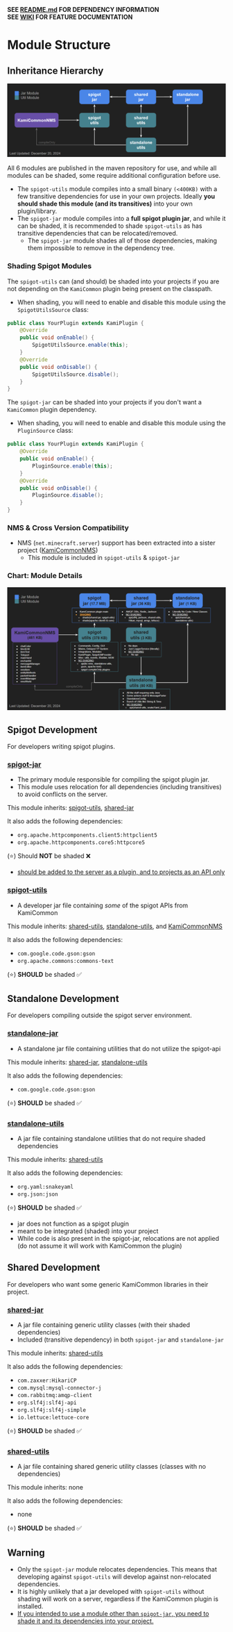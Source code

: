 &nbsp;

**SEE [README.md](./README.md) FOR DEPENDENCY INFORMATION**  
**SEE [WIKI](https://github.com/Jake-Moore/KamiCommon/wiki) FOR FEATURE DOCUMENTATION**

# Module Structure

## Inheritance Hierarchy
![ScreenShot](/docs/screenshots/structure.png)

All 6 modules are published in the maven repository for use, and while all modules can be shaded, some require additional configuration before use.
- The `spigot-utils` module compiles into a small binary `(<400KB)` with a few transitive dependencies for use in your own projects. Ideally **you should shade this module (and its transitives)** into your own plugin/library.
- The `spigot-jar` module compiles into a **full spigot plugin jar**, and while it can be shaded, it is recommended to shade `spigot-utils` as has transitive dependencies that can be relocated/removed.
  - The `spigot-jar` module shades all of those dependencies, making them impossible to remove in the dependency tree.

### Shading Spigot Modules
The `spigot-utils` can (and should) be shaded into your projects if you are not depending on the `KamiCommon` plugin being present on the classpath.  
- When shading, you will need to enable and disable this module using the `SpigotUtilsSource` class:
```java
public class YourPlugin extends KamiPlugin {
    @Override
    public void onEnable() {
        SpigotUtilsSource.enable(this);
    }
    @Override
    public void onDisable() {
        SpigotUtilsSource.disable();
    }
}
```

The `spigot-jar` can be shaded into your projects if you don't want a `KamiCommon` plugin dependency.  
- When shading, you will need to enable and disable this module using the `PluginSource` class:
```java
public class YourPlugin extends KamiPlugin {
    @Override
    public void onEnable() {
        PluginSource.enable(this);
    }
    @Override
    public void onDisable() {
        PluginSource.disable();
    }
}
```


### NMS & Cross Version Compatibility
- NMS (`net.minecraft.server`) support has been extracted into a sister project ([KamiCommonNMS](https://github.com/Jake-Moore/KamiCommonNMS))
  - This module is included in `spigot-utils` & `spigot-jar`

### Chart: Module Details
![ScreenShot](/docs/screenshots/structureDetails.png)

## Spigot Development
For developers writing spigot plugins.

### [spigot-jar](./spigot-jar)
- The primary module responsible for compiling the spigot plugin jar.
- This module uses relocation for all dependencies (including transitives) to avoid conflicts on the server.

This module inherits: [spigot-utils](#spigot-utils), [shared-jar](#shared-jar)

It also adds the following dependencies:
- `org.apache.httpcomponents.client5:httpclient5`
- `org.apache.httpcomponents.core5:httpcore5`

(⭐) Should **NOT** be shaded ❌
- <span style="text-decoration:underline;">should be added to the server as a plugin, and to projects as an API only</span>


### [spigot-utils](./spigot-utils)
- A developer jar file containing *some* of the spigot APIs from KamiCommon

This module inherits: [shared-utils](#shared-utils), [standalone-utils](#standalone-utils), and [KamiCommonNMS](https://github.com/Jake-Moore/KamiCommonNMS)

It also adds the following dependencies:
- `com.google.code.gson:gson`
- `org.apache.commons:commons-text`

(⭐) **SHOULD** be shaded ✅



## Standalone Development
For developers compiling outside the spigot server environment.

### [standalone-jar](./standalone-jar)
- A standalone jar file containing utilities that do not utilize the spigot-api

This module inherits: [shared-jar](#shared-jar), [standalone-utils](#standalone-utils)

It also adds the following dependencies:
- `com.google.code.gson:gson`

(⭐) **SHOULD** be shaded ✅


### [standalone-utils](./standalone-utils)
- A jar file containing standalone utilities that do not require shaded dependencies

This module inherits: [shared-utils](#shared-utils)

It also adds the following dependencies:
- `org.yaml:snakeyaml`
- `org.json:json`

(⭐) **SHOULD** be shaded ✅
- jar does not function as a spigot plugin
- meant to be integrated (shaded) into your project
- While code is also present in the spigot-jar, relocations are not applied (do not assume it will work with KamiCommon the plugin)



## Shared Development
For developers who want some generic KamiCommon libraries in their project.

### [shared-jar](./shared-jar)
- A jar file containing generic utility classes (with their shaded dependencies)
- Included (transitive dependency) in both `spigot-jar` and `standalone-jar`

This module inherits: [shared-utils](#shared-utils)

It also adds the following dependencies:
- `com.zaxxer:HikariCP`
- `com.mysql:mysql-connector-j`
- `com.rabbitmq:amqp-client`
- `org.slf4j:slf4j-api`
- `org.slf4j:slf4j-simple`
- `io.lettuce:lettuce-core`

(⭐) **SHOULD** be shaded ✅


### [shared-utils](./shared-utils)
- A jar file containing shared generic utility classes (classes with no dependencies)

This module inherits: none

It also adds the following dependencies:
- none

(⭐) **SHOULD** be shaded ✅


## Warning
- Only the `spigot-jar` module relocates dependencies. This means that developing against `spigot-utils` will develop against non-relocated dependencies.  
- It is highly unlikely that a jar developed with `spigot-utils` without shading will work on a server, regardless if the KamiCommon plugin is installed.
- <span style="text-decoration:underline;">If you intended to use a module other than `spigot-jar`, you need to shade it and its dependencies into your project.</span>